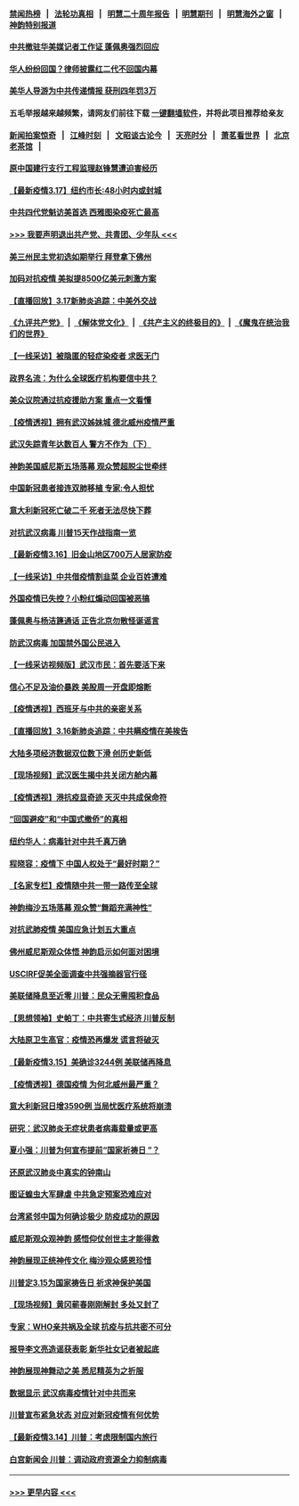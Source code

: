 #### [禁闻热榜](热点新闻.md?=0)  &nbsp;&nbsp;|&nbsp;&nbsp; [法轮功真相](https://github.com/gfw-breaker/truth/blob/master/README.md?=0) &nbsp;&nbsp;|&nbsp;&nbsp; [明慧二十周年报告](https://github.com/gfw-breaker/mh-reports/blob/master/README.md?=0) &nbsp;&nbsp;|&nbsp;&nbsp;[明慧期刊](https://github.com/gfw-breaker/mh-qikan) &nbsp;&nbsp;|&nbsp;&nbsp; [明慧海外之窗](https://github.com/gfw-breaker/mh-news/blob/master/README.md?=0) &nbsp;&nbsp;|&nbsp;&nbsp; [神韵特别报道](https://github.com/gfw-breaker/mh-news/blob/master/shenyun.md?=0)
#### [中共撤驻华美媒记者工作证 蓬佩奥强烈回应](../pages/nf4514/n11948259.md?t=03181031) 
#### [华人纷纷回国？律师披露红二代不回国内幕](../pages/nf4514/n11947698.md?t=03181031) 
#### [美华人导游为中共传递情报 获刑四年罚3万](../pages/nf4514/n11948108.md?t=03181031) 
#### 五毛举报越来越频繁，请网友们前往下载 [一键翻墙软件](https://github.com/gfw-breaker/ssr-accounts)，并将此项目推荐给亲友
#### [新闻拍案惊奇](https://github.com/gfw-breaker/banned-news/blob/master/pages/link4.md) &nbsp;&nbsp;|&nbsp;&nbsp; [江峰时刻](https://github.com/gfw-breaker/banned-news/blob/master/pages/link4.md) &nbsp;&nbsp;|&nbsp;&nbsp; [文昭谈古论今](https://github.com/gfw-breaker/banned-news/blob/master/pages/link4.md) &nbsp;&nbsp;|&nbsp;&nbsp; [天亮时分](https://github.com/gfw-breaker/banned-news/blob/master/pages/link4.md) &nbsp;&nbsp;|&nbsp;&nbsp; [萧茗看世界](https://github.com/gfw-breaker/banned-news/blob/master/pages/link4.md) &nbsp;&nbsp;|&nbsp;&nbsp; [北京老茶馆](https://github.com/gfw-breaker/banned-news/blob/master/pages/link4.md) &nbsp;&nbsp;|&nbsp;&nbsp; 
#### [原中国建行支行工程监理赵锋慧遭迫害经历](../pages/nf4514/n11944344.md?t=03181031) 
#### [【最新疫情3.17】纽约市长:48小时内或封城](../pages/nf4514/n11945621.md?t=03181031) 
#### [中共四代党魁访美首选 西雅图染疫死亡最高](../pages/nf4514/n11947602.md?t=03181031) 
#### [>>> 我要声明退出共产党、共青团、少年队 <<<](https://github.com/begood0513/goodnews/blob/master/quit/letter.md) 
#### [美三州民主党初选如期举行 拜登拿下佛州](../pages/nf4514/n11947538.md?t=03181031) 
#### [加码对抗疫情 美拟提8500亿美元刺激方案](../pages/nf4514/n11947394.md?t=03181031) 
#### [【直播回放】3.17新肺炎追踪：中美外交战](../pages/nf4514/n11947234.md?t=03181031) 
#### [《九评共产党》](https://github.com/begood0513/9ping.md/blob/master/README.md) &nbsp;|&nbsp; [《解体党文化》](../../../../jtdwh.md/blob/master/README.md)  &nbsp;|&nbsp; [《共产主义的终极目的》](../../../../gczydzjmd.md/blob/master/README.md) &nbsp;|&nbsp; [《魔鬼在统治我们的世界》](../../../../mgztzwmdsj.md/blob/master/README.md) 
#### [【一线采访】被隐匿的轻症染疫者 求医无门](../pages/nf4514/n11946690.md?t=03181031) 
#### [政界名流：为什么全球医疗机构要信中共？](../pages/nf4514/n11945479.md?t=03181031) 
#### [美众议院通过抗疫援助方案 重点一文看懂](../pages/nf4514/n11945750.md?t=03181031) 
#### [【疫情透视】拥有武汉姊妹城 德北威州疫情严重](../pages/nf4514/n11945308.md?t=03181031) 
#### [武汉失踪青年达数百人 警方不作为（下）](../pages/nf4514/n11945457.md?t=03181031) 
#### [神韵美国威尼斯五场落幕 观众赞超脱尘世牵绊](../pages/nf4514/n11945933.md?t=03181031) 
#### [中国新冠患者接连双肺移植 专家:令人担忧](../pages/nf4514/n11945516.md?t=03181031) 
#### [意大利新冠死亡破二千 死者无法尽快下葬](../pages/nf4514/n11945606.md?t=03181031) 
#### [对抗武汉病毒 川普15天作战指南一览](../pages/nf4514/n11945503.md?t=03181031) 
#### [【最新疫情3.16】旧金山地区700万人居家防疫](../pages/nf4514/n11942860.md?t=03181031) 
#### [【一线采访】中共借疫情割韭菜 企业百姓遭难](../pages/nf4514/n11944978.md?t=03181031) 
#### [外国疫情已失控？小粉红煽动回国被恶搞](../pages/nf4514/n11945338.md?t=03181031) 
#### [蓬佩奥与杨洁篪通话 正告北京勿散怪诞谣言](../pages/nf4514/n11945291.md?t=03181031) 
#### [防武汉病毒 加国禁外国公民进入](../pages/nf4514/n11945086.md?t=03181031) 
#### [【一线采访视频版】武汉市民：首先要活下来](../pages/nf4514/n11941189.md?t=03181031) 
#### [信心不足及油价暴跌 美股周一开盘即熔断](../pages/nf4514/n11944728.md?t=03181031) 
#### [【疫情透视】西班牙与中共的亲密关系](../pages/nf4514/n11942614.md?t=03181031) 
#### [【直播回放】3.16新肺炎追踪：中共瞒疫情在美挨告](../pages/nf4514/n11944429.md?t=03181031) 
#### [大陆多项经济数据双位数下滑 创历史新低](../pages/nf4514/n11943386.md?t=03181031) 
#### [【现场视频】武汉医生揭中共关闭方舱内幕](../pages/nf4514/n11943071.md?t=03181031) 
#### [【疫情透视】港抗疫显奇迹 天灭中共成保命符](../pages/nf4514/n11942593.md?t=03181031) 
#### [“回国避疫”和“中国式撤侨”的真相](../pages/nf4514/n11943372.md?t=03181031) 
#### [纽约华人：病毒针对中共千真万确](../pages/nf4514/n11942905.md?t=03181031) 
#### [程晓容：疫情下 中国人权处于“最好时期？”](../pages/nf4514/n11943945.md?t=03181031) 
#### [【名家专栏】疫情随中共一带一路传至全球](../pages/nf4514/n11942858.md?t=03181031) 
#### [神韵梅沙五场落幕 观众赞“舞蹈充满神性”](../pages/nf4514/n11943588.md?t=03181031) 
#### [对抗武肺疫情 美国应急计划五大重点](../pages/nf4514/n11943193.md?t=03181031) 
#### [佛州威尼斯观众体悟 神韵启示如何面对困境](../pages/nf4514/n11943563.md?t=03181031) 
#### [USCIRF促美全面调查中共强摘器官行径](../pages/nf4514/n11942904.md?t=03181031) 
#### [美联储降息至近零 川普：民众无需囤积食品](../pages/nf4514/n11943043.md?t=03181031) 
#### [【思想领袖】史帕丁：中共寄生式经济 川普反制](../pages/nf4514/n11805341.md?t=03181031) 
#### [大陆原卫生高官：疫情恐再爆发 谎言将破灭](../pages/nf4514/n11942229.md?t=03181031) 
#### [【最新疫情3.15】美确诊3244例 美联储再降息](../pages/nf4514/n11940988.md?t=03181031) 
#### [【疫情透视】德国疫情 为何北威州最严重？](../pages/nf4514/n11941122.md?t=03181031) 
#### [意大利新冠日增3590例 当局忧医疗系统将崩溃](../pages/nf4514/n11942691.md?t=03181031) 
#### [研究：武汉肺炎无症状患者病毒载量或更高](../pages/nf4514/n11942608.md?t=03181031) 
#### [夏小强：川普为何宣布提前“国家祈祷日 ”？](../pages/nf4514/n11941258.md?t=03181031) 
#### [还原武汉肺炎中真实的钟南山](../pages/nf4514/n11938593.md?t=03181031) 
#### [图证蝗虫大军肆虐 中共急定预案恐难应对](../pages/nf4514/n11942373.md?t=03181031) 
#### [台湾紧邻中国为何确诊极少 防疫成功的原因](../pages/nf4514/n11940819.md?t=03181031) 
#### [威尼斯观众观神韵 感悟仰仗创世主才能得救](../pages/nf4514/n11942195.md?t=03181031) 
#### [神韵展现正统神传文化 梅沙观众感恩珍惜](../pages/nf4514/n11941925.md?t=03181031) 
#### [川普定3.15为国家祷告日 祈求神保护美国](../pages/nf4514/n11941475.md?t=03181031) 
#### [【现场视频】黄冈蕲春刚刚解封 多处又封了](../pages/nf4514/n11941108.md?t=03181031) 
#### [专家：WHO亲共祸及全球 抗疫与抗共密不可分](../pages/nf4514/n11935110.md?t=03181031) 
#### [报导李文亮造谣获表彰 新华社女记者被起底](../pages/nf4514/n11939689.md?t=03181031) 
#### [神韵展现神舞动之美 悉尼精英为之折服](../pages/nf4514/n11940887.md?t=03181031) 
#### [数据显示 武汉病毒疫情针对中共而来](../pages/nf4514/n11940697.md?t=03181031) 
#### [川普宣布紧急状态 对应对新冠疫情有何优势](../pages/nf4514/n11940632.md?t=03181031) 
#### [【最新疫情3.14】川普：考虑限制国内旅行](../pages/nf4514/n11939189.md?t=03181031) 
#### [白宫新闻会 川普：调动政府资源全力抑制病毒](../pages/nf4514/n11940558.md?t=03181031) 

----
#### [ >>> 更早内容 <<< ](../indexes/nf4514-earlier.md)
